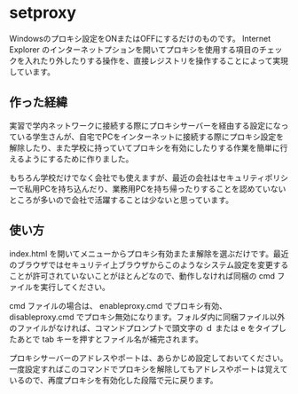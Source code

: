 # setproxy

  Windowsのプロキシ設定をONまたはOFFにするだけのものです。 Internet Explorer のインターネットプションを開いてプロキシを使用する項目のチェックを入れたり外したりする操作を、直接レジストリを操作することによって実現しています。

## 作った経緯

  実習で学内ネットワークに接続する際にプロキシサーバーを経由する設定になっている学生さんが、自宅でPCをインターネットに接続する際にプロキシ設定を解除したり、また学校に持っていてプロキシを有効にしたりする作業を簡単に行えるようにするために作りました。

  もちろん学校だけでなく会社でも使えますが、最近の会社はセキュリティポリシーで私用PCを持ち込んだり、業務用PCを持ち帰ったりすることを認めていないところが多いので会社で活躍することは少ないと思っています。

## 使い方

  index.html を開いてメニューからプロキシ有効またま解除を選ぶだけです。最近のブラウザではセキュリテイ上ブラウザからこのようなシステム設定を変更することが許可されていないことがほとんどなので、動作しなければ同梱の cmd ファイルを実行してください。

  cmd ファイルの場合は、 enableproxy.cmd でプロキシ有効、 disableproxy.cmd でプロキシ無効になります。フォルダ内に同梱ファイル以外のファイルがなければ、コマンドプロンプトで頭文字の ｄ または e をタイプしたあとで tab キーを押すとファイル名が補完されます。

  プロキシサーバーのアドレスやポートは、あらかじめ設定しておいてください。一度設定すればこのコマンドでプロキシを解除してもアドレスやポートは覚えているので、再度プロキシを有効化した段階で元に戻ります。
